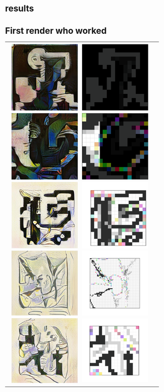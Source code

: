 # results


# First render who worked


|       |       |       |       |       |
|  ---  |  ---  |  ---  |  ---  |  ---  |
|       |       |       |       |       |
|       |   ![](2021-02-24-06-53-37.png)    |   ![](2021-02-24-06-53-49.png)    |       |       |
|       |  ![](2021-02-24-06-58-18.png)      |  ![](2021-02-24-06-58-11.png)    |       |       |
|       |   ![](2021-02-24-07-39-59.png)    |   ![](2021-02-24-07-39-35.png)    |       |       |
|       |  ![](2021-02-24-07-48-04.png)     |  ![](2021-02-24-07-47-55.png)     |       |       |
|       |   ![](2021-02-24-08-11-35.png)   |   ![](2021-02-24-08-11-08.png)     |       |       |
|       |       |       |       |       |

